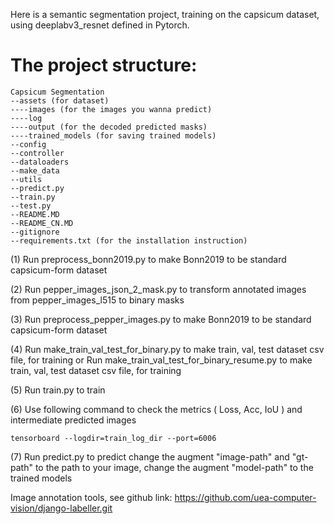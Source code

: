 Here is a semantic segmentation project, 
training on the capsicum dataset,
using deeplabv3_resnet defined in Pytorch.

# The project structure:

    Capsicum Segmentation
    --assets (for dataset)
    ----images (for the images you wanna predict)
    ----log
    ----output (for the decoded predicted masks)
    ----trained_models (for saving trained models)
    --config
    --controller
    --dataloaders
    --make_data 
    --utils
    --predict.py    
    --train.py
    --test.py
    --README.MD
    --README_CN.MD
    --gitignore
    --requirements.txt (for the installation instruction)

(1) Run preprocess_bonn2019.py to make Bonn2019 to be standard capsicum-form dataset

(2) Run pepper_images_json_2_mask.py to transform annotated images from pepper_images_l515 to binary masks

(3) Run preprocess_pepper_images.py to make Bonn2019 to be standard capsicum-form dataset

(4) Run make_train_val_test_for_binary.py to make train, val, test dataset csv file, for training
    or
    Run make_train_val_test_for_binary_resume.py to make train, val, test dataset csv file, for training

(5) Run train.py to train

(6) Use following command to check the metrics ( Loss, Acc, IoU ) and intermediate predicted images
    
    tensorboard --logdir=train_log_dir --port=6006

(7) Run predict.py to predict
    change the augment "image-path" and "gt-path" to the path to your image, 
    change the augment "model-path" to the trained models


Image annotation tools, see github link:
https://github.com/uea-computer-vision/django-labeller.git


    